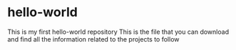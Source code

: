 # hello-world
This is my first hello-world repository 
This is the file that you can download and find all the information related to the projects to follow
